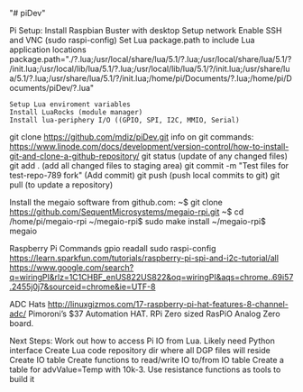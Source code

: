 "# piDev" 

Pi Setup:
Install Raspbian Buster with desktop
Setup network
Enable SSH and VNC (sudo raspi-config)
Set Lua package.path to include Lua application locations
	package.path="./?.lua;/usr/local/share/lua/5.1/?.lua;/usr/local/share/lua/5.1/?/init.lua;/usr/local/lib/lua/5.1/?.lua;/usr/local/lib/lua/5.1/?/init.lua;/usr/share/lua/5.1/?.lua;/usr/share/lua/5.1/?/init.lua;/home/pi/Documents/?.lua;/home/pi/Documents/piDev/?.lua"


	Setup Lua enviroment variables
	Install LuaRocks (module manager)
	Install lua-periphery I/O ((GPIO, SPI, I2C, MMIO, Serial)

git clone https://github.com/mdiz/piDev.git
info on git commands: https://www.linode.com/docs/development/version-control/how-to-install-git-and-clone-a-github-repository/
git status (update of any changed files)
git add . (add all changed files to staging area)
git commit -m "Test files for test-repo-789 fork" (Add commit)
git push (push local commits to git)
git pull (to update a repository)


Install the megaio software from github.com:
~$ git clone https://github.com/SequentMicrosystems/megaio-rpi.git
~$ cd /home/pi/megaio-rpi
~/megaio-rpi$ sudo make install
~/megaio-rpi$ megaio

Raspberry Pi Commands
gpio readall
sudo raspi-config
https://learn.sparkfun.com/tutorials/raspberry-pi-spi-and-i2c-tutorial/all
https://www.google.com/search?q=wiringPI&rlz=1C1CHBF_enUS822US822&oq=wiringPI&aqs=chrome..69i57.2455j0j7&sourceid=chrome&ie=UTF-8

ADC Hats
http://linuxgizmos.com/17-raspberry-pi-hat-features-8-channel-adc/
Pimoroni’s $37 Automation HAT. 
RPi Zero sized RasPiO Analog Zero board.

Next Steps:
Work out how to access Pi IO from Lua.  Likely need Python interface
Create Lua code repository dir where all DGP files will reside
Create IO table
Create functions to read/write IO to/from IO table
Create a table for advValue=Temp with 10k-3.  Use resistance functions as tools to build it

